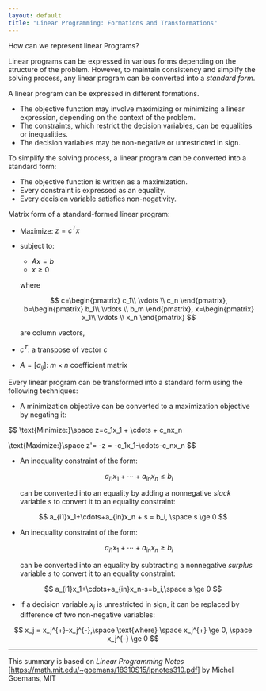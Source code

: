 ```yaml
---
layout: default
title: "Linear Programming: Formations and Transformations"
---
```

How can we represent linear Programs?

Linear programs can be expressed in various forms depending on the structure of the problem. However, to maintain consistency and simplify the solving process, any linear program can be converted into a *standard form*.

A linear program can be expressed in different formations.
- The objective function may involve maximizing or minimizing a linear expression, depending on the context of the problem.
- The constraints, which restrict the decision variables, can be equalities or inequalities.
- The decision variables may be non-negative or unrestricted in sign.

To simplify the solving process, a linear program can be converted into a standard form:
- The objective function is written as a maximization.
- Every constraint is expressed as an equality.
- Every decision variable satisfies non-negativity.

Matrix form of a standard-formed linear program:
    
- Maximize: $z = c^{T}x$

- subject to:
    - $Ax = b$
    - $x \ge 0$

    where

    $$
    c=\begin{pmatrix} c_1\\ \vdots \\ c_n \end{pmatrix},
    b=\begin{pmatrix} b_1\\ \vdots \\ b_m \end{pmatrix},
    x=\begin{pmatrix} x_1\\ \vdots \\ x_n \end{pmatrix}
    $$

    are column vectors,

- $c^{T}$: a transpose of vector $c$
- $A=[a_{ij}]$: $m \times n$ coefficient matrix

Every linear program can be transformed into a standard form using the following techniques:

- A minimization objective can be converted to a maximization objective by negating it:

$$
\text{Minimize:}\space z=c_1x_1 + \cdots + c_nx_n

\text{Maximize:}\space z'= -z = -c_1x_1-\cdots-c_nx_n
$$

- An inequality constraint of the form:

    $$
    a_{i1}x_1+\cdots+a_{in}x_n \le b_i
    $$

    can be converted into an equality by adding a nonnegative *slack* variable $s$ to convert it to an equality constraint:

$$
a_{i1}x_1+\cdots+a_{in}x_n + s = b_i, \space s \ge 0
$$
    
- An inequality constraint of the form:

    $$
    a_{i1}x_1+\cdots+a_{in}x_n \ge b_i
    $$
        
    can be converted into an equality by subtracting a nonnegative *surplus* variable $s$ to convert it to an equality constraint:
    
$$
a_{i1}x_1+\cdots+a_{in}x_n-s=b_i,\space s \ge 0
$$
    
- If a decision variable $x_j$ is unrestricted in sign, it can be replaced by difference of two non-negative variables:
        
$$
x_j = x_j^{+}-x_j^{-},\space \text{where} \space x_j^{+} \ge 0, \space x_j^{-} \ge 0
$$

---
This summary is based on *Linear Programming Notes* [https://math.mit.edu/~goemans/18310S15/lpnotes310.pdf] by Michel Goemans, MIT